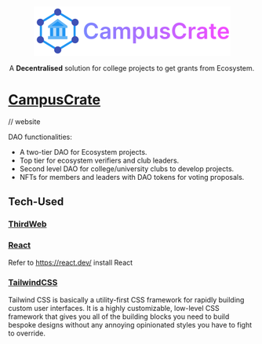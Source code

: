 <div align="center">
    <img src="/CampusCrate.png">
</div>
<p align='center'>A <strong>Decentralised</strong> solution for college projects to get grants from Ecosystem.</p>
<h1><a href="www.google.com"> CampusCrate </a></h1>

// website 

DAO functionalities:

* A two-tier DAO for Ecosystem projects.
* Top tier for ecosystem verifiers and club leaders.
* Second level DAO for college/university clubs to develop projects.
* NFTs for members and leaders with DAO tokens for voting proposals.

## Tech-Used
### <a href="https://thirdweb.com/"> ThirdWeb </a>

### <a href="https://react.dev/"> React </a>
Refer to https://react.dev/ install React
### <a href="https://tailwindcss.com/"> TailwindCSS </a>
Tailwind CSS is basically a utility-first CSS framework for rapidly building custom user interfaces. It is a highly customizable, low-level CSS framework that gives you all of the building blocks you need to build bespoke designs without any annoying opinionated styles you have to fight to override.

